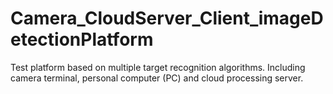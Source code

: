 # Camera_CloudServer_Client_imageDetectionPlatform
Test platform based on multiple target recognition algorithms. Including camera terminal, personal computer (PC) and cloud processing server.
